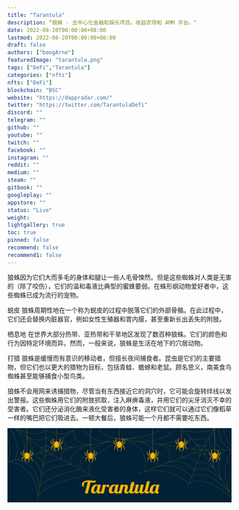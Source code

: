 ```yaml
---
title: "Tarantula"
description: “狼蛛 - 去中心化金融和娱乐项目。收益农场和 AMM 平台。"
date: 2022-08-20T00:00:00+08:00
lastmod: 2022-08-20T00:00:00+08:00
draft: false
authors: ["boogArno"]
featuredImage: "tarantula.png"
tags: ["DeFi","Tarantula"]
categories: ["nfts"]
nfts: ["DeFi"]
blockchain: "BSC"
website: "https://dappradar.com/"
twitter: "https://twitter.com/TarantulaDefi"
discord: ""
telegram: ""
github: ""
youtube: ""
twitch: ""
facebook: ""
instagram: ""
reddit: ""
medium: ""
steam: ""
gitbook: ""
googleplay: ""
appstore: ""
status: "Live"
weight: 
lightgallery: true
toc: true
pinned: false
recommend: false
recommend1: false
---
```

狼蛛因为它们大而多毛的身体和腿让一些人毛骨悚然。但是这些蜘蛛对人类是无害的（除了咬伤），它们的温和毒液比典型的蜜蜂要弱。在蛛形纲动物爱好者中，这些蜘蛛已成为流行的宠物。

蜕皮
狼蛛周期性地在一个称为蜕皮的过程中脱落它们的外部骨骼。在此过程中，它们还会替换内脏器官，例如女性生殖器和胃内膜，甚至重新长出丢失的附肢。

栖息地
在世界大部分热带、亚热带和干旱地区发现了数百种狼蛛。它们的颜色和行为因特定环境而异。然而，一般来说，狼蛛是生活在地下的穴居动物。

打猎
狼蛛是缓慢而有意识的移动者，但擅长夜间捕食者。昆虫是它们的主要猎物，但它们也以更大的猎物为目标，包括青蛙、蟾蜍和老鼠。顾名思义，南美食鸟蜘蛛甚至能够捕食小型鸟类。

狼蛛不会用网来诱捕猎物，尽管当有东西接近它的洞穴时，它可能会旋转绊线以发出警报。这些蜘蛛用它们的附肢抓取，注入麻痹毒液，并用它们的尖牙消灭不幸的受害者。它们还分泌消化酶来液化受害者的身体，这样它们就可以通过它们像稻草一样的嘴巴把它们吸进去。一顿大餐后，狼蛛可能一个月都不需要吃东西。

![1080x360](1080x360.jpg)




